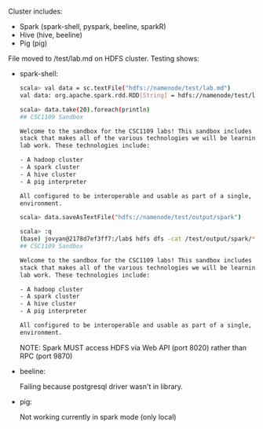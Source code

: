 Cluster includes:

- Spark (spark-shell, pyspark, beeline, sparkR)
- Hive (hive, beeline)
- Pig (pig)

File moved to /test/lab.md on HDFS cluster.
Testing shows:

- spark-shell:

    ```sh
    scala> val data = sc.textFile("hdfs://namenode/test/lab.md")
    val data: org.apache.spark.rdd.RDD[String] = hdfs://namenode/test/lab.md MapPartitionsRDD[1] at textFile at <console>:1

    scala> data.take(20).foreach(println)
    ## CSC1109 Sandbox

    Welcome to the sandbox for the CSC1109 labs! This sandbox includes a full, integrated data science
    stack that makes all of the various technologies we will be learning about during the semester of
    lab work. These technologies include:

    - A hadoop cluster
    - A spark cluster
    - A hive cluster
    - A pig interpreter

    All configured to be interoperable and usable as part of a single, interactive notebook
    environment.

    scala> data.saveAsTextFile("hdfs://namenode/test/output/spark")

    scala> :q
    (base) jovyan@2178d7ef3ff7:/lab$ hdfs dfs -cat /test/output/spark/*
    ## CSC1109 Sandbox

    Welcome to the sandbox for the CSC1109 labs! This sandbox includes a full, integrated data science
    stack that makes all of the various technologies we will be learning about during the semester of
    lab work. These technologies include:

    - A hadoop cluster
    - A spark cluster
    - A hive cluster
    - A pig interpreter

    All configured to be interoperable and usable as part of a single, interactive notebook
    environment.
    ```

    NOTE: Spark MUST access HDFS via Web API (port 8020) rather than RPC (port 9870)

- beeline:

    Failing because postgresql driver wasn't in library.

- pig:

    Not working currently in spark mode (only local)
